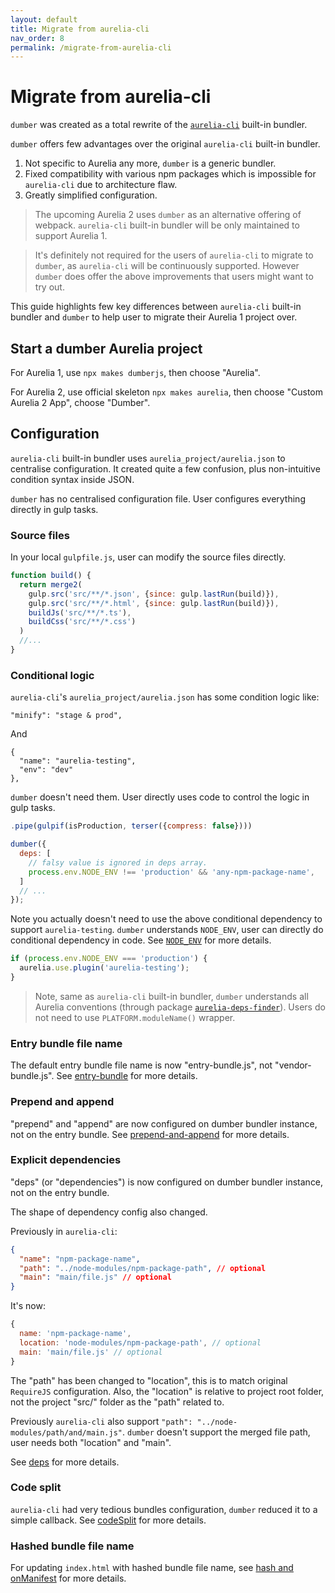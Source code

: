 ```yaml
---
layout: default
title: Migrate from aurelia-cli
nav_order: 8
permalink: /migrate-from-aurelia-cli
---
```


# Migrate from aurelia-cli

`dumber` was created as a total rewrite of the [`aurelia-cli`](https://github.com/aurelia/cli) built-in bundler.

`dumber` offers few advantages over the original `aurelia-cli` built-in bundler.

1. Not specific to Aurelia any more, `dumber` is a generic bundler.
2. Fixed compatibility with various npm packages which is impossible for `aurelia-cli` due to architecture flaw.
3. Greatly simplified configuration.

> The upcoming Aurelia 2 uses `dumber` as an alternative offering of webpack. `aurelia-cli` built-in bundler will be only maintained to support Aurelia 1.

> It's definitely not required for the users of `aurelia-cli` to migrate to `dumber`, as `aurelia-cli` will be continuously supported. However `dumber` does offer the above improvements that users might want to try out.

This guide highlights few key differences between `aurelia-cli` built-in bundler and `dumber` to help user to migrate their Aurelia 1 project over.

## Start a dumber Aurelia project

For Aurelia 1, use `npx makes dumberjs`, then choose "Aurelia".

For Aurelia 2, use official skeleton `npx makes aurelia`, then choose "Custom Aurelia 2 App", choose "Dumber".

## Configuration

`aurelia-cli` built-in bundler uses `aurelia_project/aurelia.json` to centralise configuration. It created quite a few confusion, plus non-intuitive condition syntax inside JSON.

`dumber` has no centralised configuration file. User configures everything directly in gulp tasks.

### Source files

In your local `gulpfile.js`, user can modify the source files directly.

```js
function build() {
  return merge2(
    gulp.src('src/**/*.json', {since: gulp.lastRun(build)}),
    gulp.src('src/**/*.html', {since: gulp.lastRun(build)}),
    buildJs('src/**/*.ts'),
    buildCss('src/**/*.css')
  )
  //...
}
```

### Conditional logic

`aurelia-cli`'s `aurelia_project/aurelia.json` has some condition logic like:

```
"minify": "stage & prod",
```

And
```
{
  "name": "aurelia-testing",
  "env": "dev"
},
```

`dumber` doesn't need them. User directly uses code to control the logic in gulp tasks.

```js
.pipe(gulpif(isProduction, terser({compress: false})))
```

```js
dumber({
  deps: [
    // falsy value is ignored in deps array.
    process.env.NODE_ENV !== 'production' && 'any-npm-package-name',
  ]
  // ...
});
```

Note you actually doesn't need to use the above conditional dependency to support `aurelia-testing`. `dumber` understands `NODE_ENV`, user can directly do conditional dependency in code. See [`NODE_ENV`](./node-env) for more details.

```js
if (process.env.NODE_ENV === 'production') {
  aurelia.use.plugin('aurelia-testing');
}
```

> Note, same as `aurelia-cli` built-in bundler, `dumber` understands all Aurelia conventions (through package [`aurelia-deps-finder`](https://github.com/dumberjs/aurelia-deps-finder)). Users do not need to use `PLATFORM.moduleName()` wrapper.

### Entry bundle file name

The default entry bundle file name is now "entry-bundle.js", not "vendor-bundle.js". See [entry-bundle](./options/entry-bundle) for more details.

### Prepend and append

"prepend" and "append" are now configured on dumber bundler instance, not on the entry bundle. See [prepend-and-append](./options/prepend-and-append) for more details.

### Explicit dependencies

"deps" (or "dependencies") is now configured on dumber bundler instance, not on the entry bundle.

The shape of dependency config also changed.

Previously in `aurelia-cli`:

```json
{
  "name": "npm-package-name",
  "path": "../node-modules/npm-package-path", // optional
  "main": "main/file.js" // optional
}
```

It's now:

```js
{
  name: 'npm-package-name',
  location: 'node-modules/npm-package-path', // optional
  main: 'main/file.js' // optional
}
```

The "path" has been changed to "location", this is to match original `RequireJS` configuration. Also, the "location" is relative to project root folder, not the project "src/" folder as the "path" related to.

Previously `aurelia-cli` also support `"path": "../node-modules/path/and/main.js"`. `dumber` doesn't support the merged file path, user needs both "location" and "main".

See [deps](./options/deps) for more details.

### Code split

`aurelia-cli` had very tedious bundles configuration, `dumber` reduced it to a simple callback. See [codeSplit](./options/code-split) for more details.

### Hashed bundle file name

For updating `index.html` with hashed bundle file name, see [hash and onManifest](./opions/hash-and-on-manifest) for more details.

